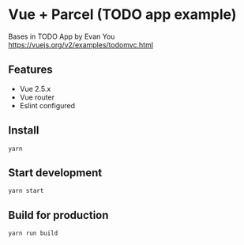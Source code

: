 # Vue + Parcel (TODO app example)

Bases in TODO App by Evan You https://vuejs.org/v2/examples/todomvc.html

## Features

* Vue 2.5.x
* Vue router
* Eslint configured

## Install

```
yarn
```

## Start development

```
yarn start
```

## Build for production

```
yarn run build
```
